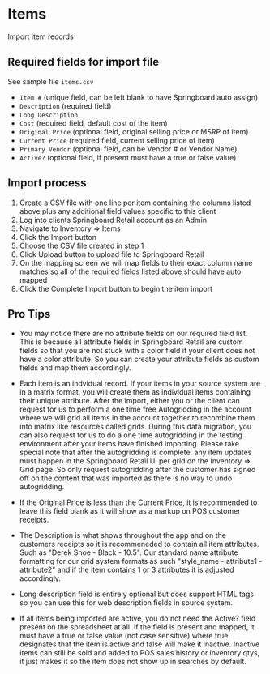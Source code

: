 # Items
Import item records


## Required fields for import file
See sample file `items.csv`

* `Item #` (unique field, can be left blank to have Springboard auto assign)
* `Description` (required field)
* `Long Description`
* `Cost` (required field, default cost of the item)
* `Original Price` (optional field, original selling price or MSRP of item)
* `Current Price` (required field, current selling price of item)
* `Primary Vendor` (optional field, can be Vendor # or Vendor Name)
* `Active?` (optional field, if present must have a true or false value)


## Import process

1. Create a CSV file with one line per item containing the columns listed above plus any additional field values specific to this client
2. Log into clients Springboard Retail account as an Admin
3. Navigate to Inventory => Items
4. Click the Import button
5. Choose the CSV file created in step 1
6. Click Upload button to upload file to Springboard Retail
7. On the mapping screen we will map fields to their exact column name matches so all of the required fields listed above should have auto mapped
8. Click the Complete Import button to begin the item import


## Pro Tips

* You may notice there are no attribute fields on our required field list. This is because all attribute fields in Springboard Retail are custom fields so that you are not stuck with a color field if your client does not have a color attribute. So you can create your attribute fields as custom fields and map them accordingly.

* Each item is an indvidual record. If your items in your source system are in a matrix format, you will create them as individual items containing their unique attribute. After the import, either you or the client can request for us to perform a one time free Autogridding in the account where we will grid all items in the account together to recombine them into matrix like resources called grids. During this data migration, you can also request for us to do a one time autogridding in the testing environment after your items have finished importing. Please take special note that after the autogridding is complete, any item updates must happen in the Springboard Retail UI per grid on the Inventory => Grid page. So only request autogridding after the customer has signed off on the content that was imported as there is no way to undo autogridding.

* If the Original Price is less than the Current Price, it is recommended to leave this field blank as it will show as a markup on POS customer receipts.

* The Description is what shows throughout the app and on the customers receipts so it is recommeneded to contain all item attributes. Such as "Derek Shoe - Black - 10.5". Our standard name attribute formatting for our grid system formats as such "style_name - attribute1 - attribute2" and if the item contains 1 or 3 attributes it is adjusted accordingly.

* Long description field is entirely optional but does support HTML tags so you can use this for web description fields in source system.

* If all items being imported are active, you do not need the Active? field present on the spreadsheet at all. If the field is present and mapped, it must have a true or false value (not case sensitive) where true designates that the item is active and false will make it inactive. Inactive items can still be sold and added to POS sales history or inventory qtys, it just makes it so the item does not show up in searches by default.